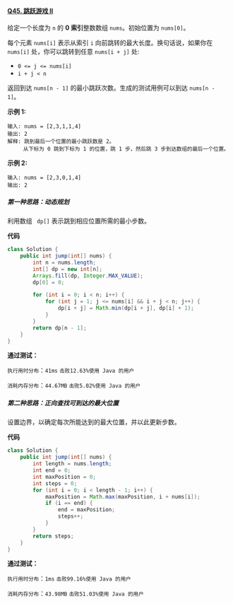 #### [Q45. 跳跃游戏 II](https://leetcode.cn/problems/jump-game-ii/description/?envType=study-plan-v2&envId=top-100-liked)

给定一个长度为 `n` 的 **0 索引**整数数组 `nums`。初始位置为 `nums[0]`。

每个元素 `nums[i]` 表示从索引 `i` 向前跳转的最大长度。换句话说，如果你在 `nums[i]` 处，你可以跳转到任意 `nums[i + j]` 处:

- `0 <= j <= nums[i]` 
- `i + j < n`

返回到达 `nums[n - 1]` 的最小跳跃次数。生成的测试用例可以到达 `nums[n - 1]`。

 

**示例 1:**

```
输入: nums = [2,3,1,1,4]
输出: 2
解释: 跳到最后一个位置的最小跳跃数是 2。
     从下标为 0 跳到下标为 1 的位置，跳 1 步，然后跳 3 步到达数组的最后一个位置。
```

**示例 2:**

```
输入: nums = [2,3,0,1,4]
输出: 2
```

 

##### 第一种思路：动态规划

利用数组 ` dp[]` 表示跳到相应位置所需的最小步数。

**代码**

```java
class Solution {
    public int jump(int[] nums) {
        int n = nums.length;
        int[] dp = new int[n];
        Arrays.fill(dp, Integer.MAX_VALUE);
        dp[0] = 0;

        for (int i = 0; i < n; i++) {
            for (int j = 1; j <= nums[i] && i + j < n; j++) {
                dp[i + j] = Math.min(dp[i + j], dp[i] + 1);
            }
        }
        return dp[n - 1];
    }
}
```

**通过测试：**

`执行用时分布`：`41ms`			`击败12.63%使用 Java 的用户`

`消耗内存分布`：`44.67MB`	`击败5.02%使用 Java 的用户`



##### 第二种思路：正向查找可到达的最大位置

设置边界，以确定每次所能达到的最大位置，并以此更新步数。

**代码**

```java
class Solution {
    public int jump(int[] nums) {
        int length = nums.length;
        int end = 0;
        int maxPosition = 0; 
        int steps = 0;
        for (int i = 0; i < length - 1; i++) {
            maxPosition = Math.max(maxPosition, i + nums[i]); 
            if (i == end) {
                end = maxPosition;
                steps++;
            }
        }
        return steps;
    }
}
```

**通过测试：**

`执行用时分布`：`1ms`			`击败99.16%使用 Java 的用户`

`消耗内存分布`：`43.98MB`	`击败51.03%使用 Java 的用户`